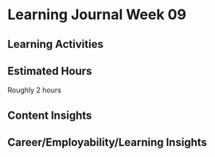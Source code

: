 # Learning Journal Week 09
## Learning Activities

## Estimated Hours
Roughly 2 hours

## Content Insights


## Career/Employability/Learning Insights

